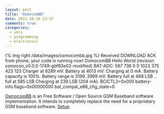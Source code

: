 ```yaml
---
layout: post
title: "OsmocomBB"
date: 2013-10-18 23:37
comments: true
categories:
  - umts
  - programming
  - electronics
---
```

{% img right /data/images/osmocombb.jpg %}
    Received DOWNLOAD ACK from phone, your code is running now!
    OsmocomBB Hello World (revision osmocon_v0.0.0-1749-gbf83e02-modified)
    BAT-ADC: 587 736   0   0 1023 375 423 123
      Charger at 6289 mV.
      Battery at 4013 mV.
      Charging at 0 mA.
      Battery capacity is 100%.
      Battery range is 3199..3999 mV.
      Battery full at 468 LSB .. full at 585 LSB
      Charging at 239 LSB (204 mA).
      BCICTL2=0x000
      battery-info.flags=0x00000000
      bat_compal_e88_chg_state=0


[OsmocomBB][osm] is an Free Software / Open Source GSM Baseband software
implementation. It intends to completely replace the need for a proprietary GSM
baseband software. [Setup][setup].

[osm]: http://bb.osmocom.org/trac/
[setup]: https://github.com/elektret/petridish/wiki/OsmocomBB
